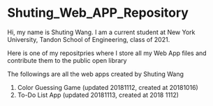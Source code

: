 # Shuting_Web_APP_Repository
Hi, my name is Shuting Wang.
I am a current student at New York University, Tandon School of Engineering, class of 2021.

Here is one of my repositpries where I store all my Web App files and contribute them to the public open library


The followings are all the web apps created by Shuting Wang

1. Color Guessing Game (updated 20181112, created at 20181016)
2. To-Do List App (updated 20181113, created at 2018 1112)
